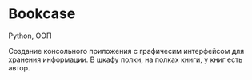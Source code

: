 # Bookcase
Python, OOП

Создание консольного приложения с графичесим интерфейсом для хранения информации. 
В шкафу полки, на полках книги, у книг есть автор. 
